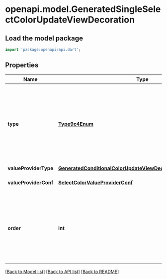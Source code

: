 # openapi.model.GeneratedSingleSelectColorUpdateViewDecoration

## Load the model package
```dart
import 'package:openapi/api.dart';
```

## Properties
Name | Type | Description | Notes
------------ | ------------- | ------------- | -------------
**type** | [**Type9c4Enum**](Type9c4Enum.md) | The decorator type. This is then interpreted by the frontend to display the decoration.  * `left_border_color` - left_border_color * `background_color` - background_color | [optional] 
**valueProviderType** | [**GeneratedConditionalColorUpdateViewDecorationValueProviderType**](GeneratedConditionalColorUpdateViewDecorationValueProviderType.md) |  | [optional] 
**valueProviderConf** | [**SelectColorValueProviderConf**](SelectColorValueProviderConf.md) | The configuration of the value provider | [optional] 
**order** | **int** | The position of the decorator has within the view, lowest first. If there is another decorator with the same order value then the decorator with the lowest id must be shown first. | [optional] 

[[Back to Model list]](../README.md#documentation-for-models) [[Back to API list]](../README.md#documentation-for-api-endpoints) [[Back to README]](../README.md)


